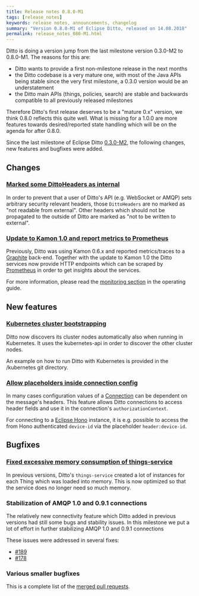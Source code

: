 ```yaml
---
title: Release notes 0.8.0-M1
tags: [release_notes]
keywords: release notes, announcements, changelog
summary: "Version 0.8.0-M1 of Eclipse Ditto, released on 14.08.2018"
permalink: release_notes_080-M1.html
---
```


Ditto is doing a version jump from the last milestone version 0.3.0-M2 to 0.8.0-M1. The reasons for this are:
* Ditto wants to provide a first non-milestone release in the next months
* the Ditto codebase is a very mature one, with most of the Java APIs being stable since the very first milestone, 
a 0.3.0 version would be an understatement
* the Ditto main APIs (things, policies, search) are stable and backwards compatible to all previously released milestones

Therefore Ditto's first release deserves to be a "mature 0.x" version, we think 0.8.0 reflects this quite well. What
is missing for a 1.0.0 are more features towards desired/reported state handling which will be on the agenda for after
0.8.0.

Since the last milestone of Eclipse Ditto [0.3.0-M2](release_notes_030-M2.html), the following changes, new features and
bugfixes were added.


## Changes

### [Marked some DittoHeaders as internal](https://github.com/eclipse/ditto/pull/195)

In order to prevent that a user of Ditto's API (e.g. WebSocket or AMQP) sets arbitrary security relevant headers, 
those `DittoHeaders` are no marked as "not readable from external". Other headers which should not be propagated to 
the outside of Ditto are marked as "not to be written to external".

### [Update to Kamon 1.0 and report metrics to Prometheus](https://github.com/eclipse/ditto/issues/105)

Previously, Ditto was using Kamon 0.6.x and reported metrics/traces to a [Graphite](https://graphiteapp.org) back-end. 
Together with the update to Kamon 1.0 the Ditto services now provide HTTP endpoints which can be scraped by 
[Prometheus](https://prometheus.io) in order to get insights about the services.

For more information, please read the [monitoring section](installation-operating.html#monitoring) in the operating 
guide.


## New features

### [Kubernetes cluster bootstrapping](https://github.com/eclipse/ditto/pull/201)

Ditto now discovers its cluster nodes automatically also when running in Kubernetes. It uses the 
kubernetes-api in order to discover the other cluster nodes.

An example on how to run Ditto with Kubernetes is provided in the /kubernetes git directory.

### [Allow placeholders inside connection config](https://github.com/eclipse/ditto/issues/178)

In many cases configuration values of a [Connection](connectivity-manage-connections.html) can be dependent on the 
message's headers. This feature allows Ditto connections to access header fields and use it in the connection's 
`authorizationContext`.

For connecting to a [Eclipse Hono](connectivity-protocol-bindings-amqp10.html) instance, it is e.g. possible to access the
from Hono authenticated `device-id` via the placeholder `header:device-id`.


## Bugfixes

### [Fixed excessive memory consumption of things-service](https://github.com/eclipse/ditto/pull/194)

In previous versions, Ditto's `things-service` created a lot of instances for each Thing which was loaded into memory.
This is now optimized so that the service does no longer need so much memory.

### Stabilization of AMQP 1.0 and 0.9.1 connections

The relatively new connectivity feature which Ditto added in previous versions had still some bugs and stability issues.
In this milestone we put a lot of effort in further stabilizing AMQP 1.0 and 0.9.1 connections

These issues were addressed in several fixes:

* [#189](https://github.com/eclipse/ditto/pull/189)
* [#178](https://github.com/eclipse/ditto/issues/178)

### Various smaller bugfixes

This is a complete list of the 
[merged pull requests](https://github.com/eclipse/ditto/pulls?q=is%3Apr+milestone%3A0.8.0-M1+).

